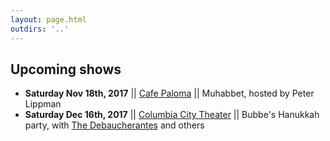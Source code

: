 ```yaml
---
layout: page.html
outdirs: '..'
---
```


## Upcoming shows
- **Saturday Nov 18th, 2017**  || [Cafe Paloma](http://www.cafepaloma.com/) || Muhabbet, hosted by Peter Lippman
- **Saturday Dec 16th, 2017**  || [Columbia City Theater](http://www.columbiacitytheater.com/) || Bubbe's Hanukkah party, with [The Debaucherantes](https://www.facebook.com/thedebaucherauntes/) and others